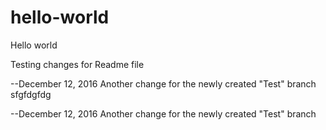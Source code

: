 # hello-world
Hello world

Testing changes for Readme file

--December 12, 2016
Another change for the newly created "Test" branch
sfgfdgfdg


--December 12, 2016
Another change for the newly created "Test" branch